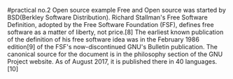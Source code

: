 #practical no.2
Open source example 
Free and Open source was started by BSD(Berkley Software Distribution).
Richard Stallman's Free Software Definition, adopted by the Free Software Foundation (FSF), defines free software as a matter of liberty, not price.[8] The earliest known publication of the definition of his free software idea was in the February 1986 edition[9] of the FSF's now-discontinued GNU's Bulletin publication.
The canonical source for the document is in the philosophy section of the GNU Project website. 
As of August 2017, it is published there in 40 languages.[10]
